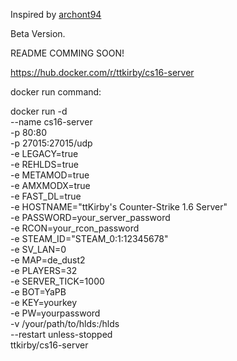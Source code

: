 Inspired by [archont94](https://github.com/archont94/counter-strike1.6)

Beta Version. 

README COMMING SOON!

https://hub.docker.com/r/ttkirby/cs16-server

docker run command:

docker run -d \
  --name cs16-server \
  -p 80:80 \
  -p 27015:27015/udp \
  -e LEGACY=true \
  -e REHLDS=true \
  -e METAMOD=true \
  -e AMXMODX=true \
  -e FAST_DL=true \
  -e HOSTNAME="ttKirby's Counter-Strike 1.6 Server" \
  -e PASSWORD=your_server_password \
  -e RCON=your_rcon_password \
  -e STEAM_ID="STEAM_0:1:12345678" \
  -e SV_LAN=0 \
  -e MAP=de_dust2 \
  -e PLAYERS=32 \
  -e SERVER_TICK=1000 \
  -e BOT=YaPB \
  -e KEY=yourkey \
  -e PW=yourpassword \
  -v /your/path/to/hlds:/hlds \
  --restart unless-stopped \
  ttkirby/cs16-server
